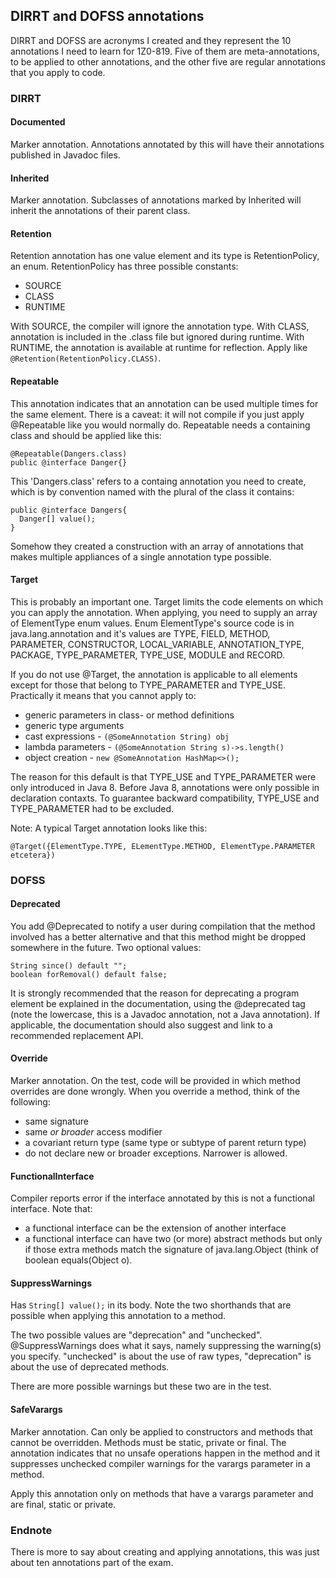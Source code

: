 ## DIRRT and DOFSS annotations 

DIRRT and DOFSS are acronyms I created and they represent the 10 annotations I need to learn for 1Z0-819. Five of them are meta-annotations, to be applied to other annotations, and the other five are regular annotations that you apply to code.

### DIRRT

#### Documented

Marker annotation. Annotations annotated by this will have their annotations published in Javadoc files.

#### Inherited

Marker annotation. Subclasses of annotations marked by Inherited will inherit the annotations of their parent class.

#### Retention

Retention annotation has one value element and its type is RetentionPolicy, an enum. RetentionPolicy has three possible constants:

- SOURCE
- CLASS
- RUNTIME

With SOURCE, the compiler will ignore the annotation type. With CLASS, annotation is included in the .class file but ignored during runtime. With RUNTIME, the annotation is available at runtime for reflection. Apply like ```@Retention(RetentionPolicy.CLASS)```.

#### Repeatable

This annotation indicates that an annotation can be used multiple times for the same element. There is a caveat: it will not compile if you just apply @Repeatable like you would normally do. Repeatable needs a containing class and should be applied like this:

```
@Repeatable(Dangers.class)
public @interface Danger{}
```

This 'Dangers.class' refers to a containg annotation you need to create, which is by convention named with the plural of the class it contains:

```
public @interface Dangers{
  Danger[] value();
}
```

Somehow they created a construction with an array of annotations that makes multiple appliances of a single annotation type possible.

#### Target

This is probably an important one. Target limits the code elements on which you can apply the annotation. When applying, you need to supply an array of ElementType enum values. Enum ElementType's source code is in java.lang.annotation and it's values are TYPE, FIELD, METHOD, PARAMETER, CONSTRUCTOR, LOCAL_VARIABLE, ANNOTATION_TYPE, PACKAGE, TYPE_PARAMETER, TYPE_USE, MODULE and RECORD.

If you do not use @Target, the annotation is applicable to all elements except for those that belong to TYPE_PARAMETER and TYPE_USE. Practically it means that you cannot apply to:

- generic parameters in class- or method definitions
- generic type arguments
- cast expressions - ```(@SomeAnnotation String) obj```
- lambda parameters - ```(@SomeAnnotation String s)->s.length()```
- object creation - ```new @SomeAnnotation HashMap<>();```

The reason for this default is that TYPE_USE and TYPE_PARAMETER were only introduced in Java 8. Before Java 8, annotations were only possible in declaration contaxts. To guarantee backward compatibility, TYPE_USE and TYPE_PARAMETER had to be excluded.

Note: A typical Target annotation looks like this:

```
@Target({ElementType.TYPE, ELementType.METHOD, ElementType.PARAMETER etcetera})
```

### DOFSS

#### Deprecated

You add @Deprecated to notify a user during compilation that the method involved has a better alternative and that this method might be dropped somewhere in the future. Two optional values: 

```
String since() default "";
boolean forRemoval() default false;
```

It is strongly recommended that the reason for deprecating a program element be explained in the documentation, using the @deprecated tag (note the lowercase, this is a Javadoc annotation, not a Java annotation). If applicable, the documentation should also suggest and link to a recommended replacement API.

#### Override

Marker annotation. On the test, code will be provided in which method overrides are done wrongly. When you override a method, think of the following:

- same signature
- same *or broader* access modifier
- a covariant return type (same type or subtype of parent return type)
- do not declare new or broader exceptions. Narrower is allowed.

#### FunctionalInterface

Compiler reports error if the interface annotated by this is not a functional interface. Note that:

- a functional interface can be the extension of another interface
- a functional interface can have two (or more) abstract methods but only if those extra methods match the signature of java.lang.Object (think of boolean equals(Object o).

#### SuppressWarnings

Has ```String[] value();``` in its body. Note the two shorthands that are possible when applying this annotation to a method. 

The two possible values are "deprecation" and "unchecked". @SuppressWarnings does what it says, namely suppressing the warning(s) you specify. "unchecked" is about the use of raw types, "deprecation" is about the use of deprecated methods.

There are more possible warnings but these two are in the test.

#### SafeVarargs

Marker annotation. Can only be applied to constructors and methods that cannot be overridden. Methods must be static, private or final. The annotation indicates that no unsafe operations happen in the method and it suppresses unchecked compiler warnings for the varargs parameter in a method. 

Apply this annotation only on methods that have a varargs parameter and are final, static or private.

### Endnote

There is more to say about creating and applying annotations, this was just about ten annotations part of the exam. 










